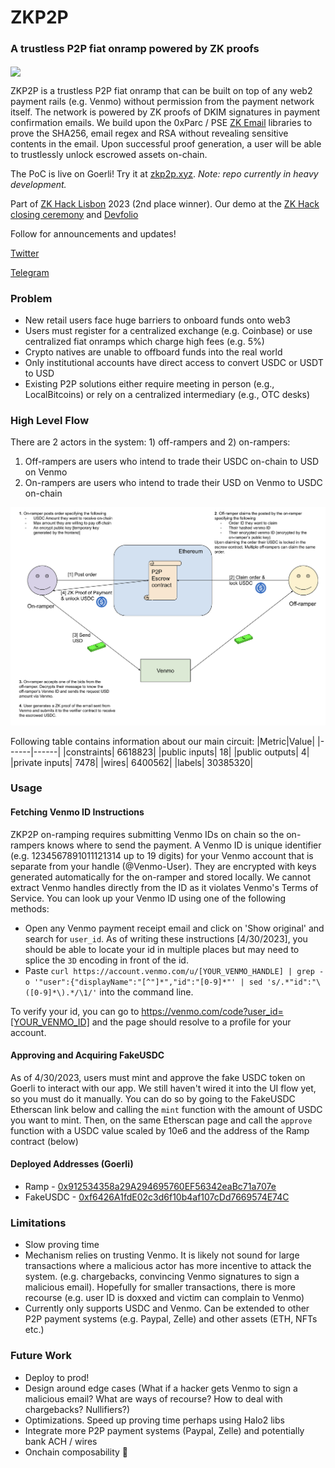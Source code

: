 # ZKP2P

### A trustless P2P fiat onramp powered by ZK proofs




<img width="1000" align="center" src="https://user-images.githubusercontent.com/6797244/229355494-3f9fd4aa-76a2-4219-b294-88e356e43345.jpeg"/>

ZKP2P is a trustless P2P fiat onramp that can be built on top of any web2 payment rails (e.g. Venmo) without permission from the payment network itself. The network is powered by ZK proofs of DKIM signatures in payment confirmation emails. We build upon the 0xParc / PSE [ZK Email](https://github.com/zkemail/zk-email-verify/) libraries to prove the SHA256, email regex and RSA without revealing sensitive contents in the email. Upon successful proof generation, a user will be able to trustlessly unlock escrowed assets on-chain.


The PoC is live on Goerli! Try it at [zkp2p.xyz](https://zkp2p.xyz/). *Note: repo currently in heavy development.*


Part of [ZK Hack Lisbon](https://www.zklisbon.com/) 2023 (2nd place winner). Our demo at the [ZK Hack closing ceremony](https://www.youtube.com/watch?v=GjxNsZ-Gg-Q) and [Devfolio](https://devfolio.co/projects/zkpp-23ef)

Follow for announcements and updates!


[Twitter](https://twitter.com/zkp2p)



[Telegram](https://t.me/+XDj9FNnW-xs5ODNl)

### Problem
- New retail users face huge barriers to onboard funds onto web3
- Users must register for a centralized exchange (e.g. Coinbase) or use centralized fiat onramps which charge high fees (e.g. 5%)
- Crypto natives are unable to offboard funds into the real world
- Only institutional accounts have direct access to convert USDC or USDT to USD
- Existing P2P solutions either require meeting in person (e.g., LocalBitcoins) or rely on a centralized intermediary (e.g., OTC desks)

### High Level Flow

There are 2 actors in the system: 1) off-rampers and 2) on-rampers:
1. Off-rampers are users who intend to trade their USDC on-chain to USD on Venmo
2. On-rampers are users who intend to trade their USD on Venmo to USDC on-chain

<img src="./images/P2P_Venmo_Onramp_v1.png">

Following table contains information about our main circuit:
|Metric|Value|
|------|------|
|constraints| 6618823|
|public inputs| 18|
|public outputs| 4|
|private inputs| 7478|
|wires| 6400562|
|labels| 30385320|

### Usage

#### Fetching Venmo ID Instructions
ZKP2P on-ramping requires submitting Venmo IDs on chain so the on-rampers knows where to send the payment. A Venmo ID is unique identifier (e.g. 1234567891011121314 up to 19 digits) for your Venmo account that is separate from your handle (@Venmo-User). They are encrypted with keys generated automatically for the on-ramper and stored locally. We cannot extract Venmo handles directly from the ID as it violates Venmo's Terms of Service. You can look up your Venmo ID using one of the following methods:
- Open any Venmo payment receipt email and click on 'Show original' and search for `user_id`. As of writing these instructions [4/30/2023], you should be able to locate your id in multiple places but may need to splice the `3D` encoding in front of the id.
- Paste `curl https://account.venmo.com/u/[YOUR_VENMO_HANDLE] | grep -o '"user":{"displayName":"[^"]*","id":"[0-9]*"' | sed 's/.*"id":"\([0-9]*\).*/\1/'` into the command line.

To verify your id, you can go to https://venmo.com/code?user_id=[YOUR_VENMO_ID] and the page should resolve to a profile for your account.

#### Approving and Acquiring FakeUSDC
As of 4/30/2023, users must mint and approve the fake USDC token on Goerli to interact with our app. We still haven't wired it into the UI flow yet, so you must do it manually. You can do so by going to the FakeUSDC Etherscan link below and calling the `mint` function with the amount of USDC you want to mint. Then, on the same Etherscan page and call the `approve` function with a USDC value scaled by 10e6 and the address of the Ramp contract (below)

#### Deployed Addresses (Goerli)

* Ramp - [0x912534358a29A294695760EF56342eaBc71a707e](https://goerli.etherscan.io/address/0x912534358a29A294695760EF56342eaBc71a707e)
* FakeUSDC - [0xf6426A1fdE02c3d6f10b4af107cDd7669574E74C](https://goerli.etherscan.io/address/0xf6426A1fdE02c3d6f10b4af107cDd7669574E74C)


### Limitations
- Slow proving time
- Mechanism relies on trusting Venmo. It is likely not sound for large transactions where a malicious actor has more incentive to attack the system. (e.g. chargebacks, convincing Venmo signatures to sign a malicious email). Hopefully for smaller transactions, there is more recourse (e.g. user ID is doxxed and victim can complain to Venmo)
- Currently only supports USDC and Venmo. Can be extended to other P2P payment systems (e.g. Paypal, Zelle) and other assets (ETH, NFTs etc.)

### Future Work
- Deploy to prod!
- Design around edge cases (What if a hacker gets Venmo to sign a malicious email? What are ways of recourse? How to deal with chargebacks? Nullifiers?)
- Optimizations. Speed up proving time perhaps using Halo2 libs
- Integrate more P2P payment systems (Paypal, Zelle) and potentially bank ACH / wires
- Onchain composability 👀

